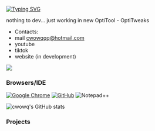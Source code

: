 [![Typing SVG](https://readme-typing-svg.demolab.com?font=Kanit&size=40&pause=1000&color=F72E2E&width=435&lines=cWOWq)](https://git.io/typing-svg)

nothing to dev...
just working in new OptiTool - OptiTweaks

- Contacts:
- mail cwowqqq@hotmail.com
- youtube 
- tiktok 
- website (in development)
  
![](https://komarev.com/ghpvc/?username=cwowqqq&style=for-the-badge)

### Browsers/IDE
[![Google Chrome](https://img.shields.io/badge/Google_chrome-4285F4?style=for-the-badge&logo=Google-chrome&logoColor=white)](https://google.com/chrome/)
[![GitHub](https://img.shields.io/badge/Github-100000?style=for-the-badge&logo=github&logoColor=white)](https://github.com)
![Notepad++](https://img.shields.io/badge/Notepad++-222222?style=for-the-badge&logo=Notepad%2B%2B&logoColor=90E59A)


![cwowq's GitHub stats](https://github-readme-stats.vercel.app/api?username=cwowqqq&show_icons=true&theme=transparent)


### Projects







